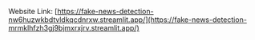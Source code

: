 Website Link: [https://fake-news-detection-nw6huzwkbdtvldkqcdnrxw.streamlit.app/](https://fake-news-detection-mrmklhfzh3gj9bjmxrxjrv.streamlit.app/)
